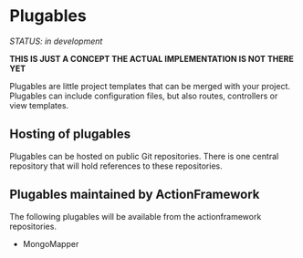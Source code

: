Plugables
===============
_STATUS: in development_

__THIS IS JUST A CONCEPT THE ACTUAL IMPLEMENTATION IS NOT THERE YET__



Plugables are little project templates that can be merged with your project.
Plugables can include configuration files, but also routes, controllers or view templates.

## Hosting of plugables

Plugables can be hosted on public Git repositories.
There is one central repository that will hold references to these repositories.

## Plugables maintained by ActionFramework

The following plugables will be available from the actionframework repositories.
* MongoMapper
